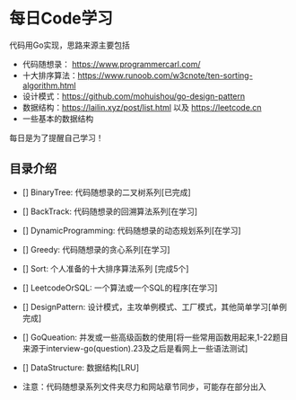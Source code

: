 # 每日Code学习
代码用Go实现，思路来源主要包括
* 代码随想录： https://www.programmercarl.com/
* 十大排序算法：https://www.runoob.com/w3cnote/ten-sorting-algorithm.html
* 设计模式：https://github.com/mohuishou/go-design-pattern
* 数据结构：https://lailin.xyz/post/list.html 以及 https://leetcode.cn
* 一些基本的数据结构

每日是为了提醒自己学习！
## 目录介绍
- [] BinaryTree: 代码随想录的二叉树系列[已完成]
- [] BackTrack: 代码随想录的回溯算法系列[在学习]
- [] DynamicProgramming: 代码随想录的动态规划系列[在学习]
- [] Greedy: 代码随想录的贪心系列[在学习]
    
- [] Sort: 个人准备的十大排序算法系列 [完成5个]
- [] LeetcodeOrSQL: 一个算法或一个SQL的程序[在学习]
- [] DesignPattern: 设计模式，主攻单例模式、工厂模式，其他简单学习[单例完成]
- [] GoQueation: 并发或一些高级函数的使用[将一些常用函数用起来,1-22题目来源于interview-go(question).23及之后是看网上一些语法测试]
- [] DataStructure: 数据结构[LRU]

* 注意：代码随想录系列文件夹尽力和网站章节同步，可能存在部分出入